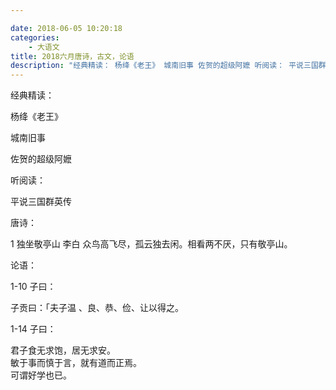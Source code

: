 ```yaml
---

date: 2018-06-05 10:20:18
categories:
    - 大语文
title: 2018六月唐诗，古文，论语
description: "经典精读： 杨绛《老王》 城南旧事 佐贺的超级阿嬷 听阅读： 平说三国群英传 唐诗： 1 独坐敬亭山 李白 众鸟高飞尽，孤云独去闲。相看两不厌，只有敬亭山。 论语： 1-10 子曰： 子贡曰：「夫子温..."
---
```


经典精读：

杨绛《老王》 

城南旧事

佐贺的超级阿嬷

  


  


  


听阅读：

  


平说三国群英传

唐诗：

1 独坐敬亭山 李白 众鸟高飞尽，孤云独去闲。相看两不厌，只有敬亭山。

  


论语：

1-10  子曰：  
  
子贡曰：「夫子温 、良、恭、俭、让以得之。  
  


1-14  子曰：

  
君子食无求饱，居无求安。  
敏于事而慎于言，就有道而正焉。  
可谓好学也已。